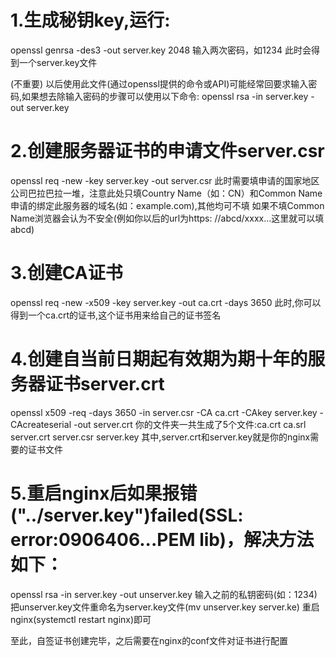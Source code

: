 # 1.生成秘钥key,运行:

openssl genrsa -des3 -out server.key 2048
输入两次密码，如1234
此时会得到一个server.key文件

   (不重要)
   以后使用此文件(通过openssl提供的命令或API)可能经常回要求输入密码,如果想去除输入密码的步骤可以使用以下命令:
   openssl rsa -in server.key -out server.key


# 2.创建服务器证书的申请文件server.csr

openssl req -new -key server.key -out server.csr
此时需要填申请的国家地区公司巴拉巴拉一堆，注意此处只填Country Name（如：CN）和Common Name申请的绑定此服务器的域名(如：example.com),其他均可不填
如果不填Common Name浏览器会认为不安全(例如你以后的url为https: //abcd/xxxx…这里就可以填abcd)


# 3.创建CA证书

openssl req -new -x509 -key server.key -out ca.crt -days 3650
此时,你可以得到一个ca.crt的证书,这个证书用来给自己的证书签名


# 4.创建自当前日期起有效期为期十年的服务器证书server.crt

openssl x509 -req -days 3650 -in server.csr -CA ca.crt -CAkey server.key -CAcreateserial -out server.crt
你的文件夹一共生成了5个文件:ca.crt   ca.srl   server.crt   server.csr   server.key
其中,server.crt和server.key就是你的nginx需要的证书文件


# 5.重启nginx后如果报错("../server.key")failed(SSL: error:0906406...PEM lib)，解决方法如下：

openssl rsa -in server.key -out unserver.key
输入之前的私钥密码(如：1234)
把unserver.key文件重命名为server.key文件(mv unserver.key server.ke)
重启nginx(systemctl restart nginx)即可


至此，自签证书创建完毕，之后需要在nginx的conf文件对证书进行配置

